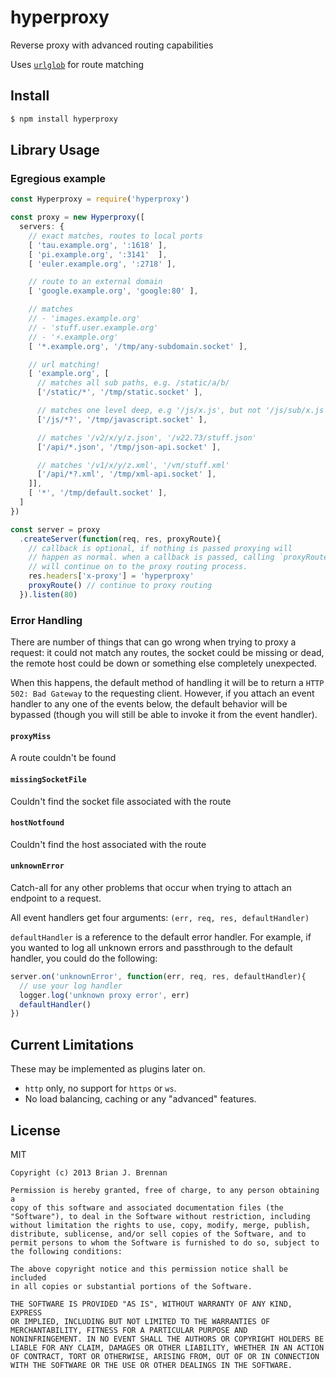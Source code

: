 # hyperproxy

Reverse proxy with advanced routing capabilities

Uses <code>[urlglob](urlglob)</code> for route matching

## Install

```bash
$ npm install hyperproxy
```

## Library Usage

### Egregious example
```js
const Hyperproxy = require('hyperproxy')

const proxy = new Hyperproxy([
  servers: {
    // exact matches, routes to local ports
    [ 'tau.example.org', ':1618' ],
    [ 'pi.example.org', ':3141'  ],
    [ 'euler.example.org', ':2718' ],

    // route to an external domain
    [ 'google.example.org', 'google:80' ],

    // matches
    // - 'images.example.org'
    // - 'stuff.user.example.org'
    // - '⚡.example.org'
    [ '*.example.org', '/tmp/any-subdomain.socket' ],

    // url matching!
    [ 'example.org', [
      // matches all sub paths, e.g. /static/a/b/
      ['/static/*', '/tmp/static.socket' ],

      // matches one level deep, e.g '/js/x.js', but not '/js/sub/x.js'
      ['/js/*?', '/tmp/javascript.socket' ],

      // matches '/v2/x/y/z.json', '/v22.73/stuff.json'
      ['/api/*.json', '/tmp/json-api.socket' ],

      // matches '/v1/x/y/z.xml', '/vπ/stuff.xml'
      ['/api/*?.xml', '/tmp/xml-api.socket' ],
    ]],
    [ '*', '/tmp/default.socket' ],
  ]
})

const server = proxy
  .createServer(function(req, res, proxyRoute){
    // callback is optional, if nothing is passed proxying will
    // happen as normal. when a callback is passed, calling `proxyRoute`
    // will continue on to the proxy routing process.
    res.headers['x-proxy'] = 'hyperproxy'
    proxyRoute() // continue to proxy routing
  }).listen(80)
```

### Error Handling

There are number of things that can go wrong when trying to proxy a request: it could not match any routes, the socket could be missing or dead, the remote host could be down or something else completely unexpected.

When this happens, the default method of handling it will be to return a `HTTP 502: Bad Gateway` to the requesting client. However, if you attach an event handler to any one of the events below, the default behavior will be bypassed (though you will still be able to invoke it from the event handler).


#### <code>proxyMiss</code>
 A route couldn't be found

#### <code>missingSocketFile</code>
 Couldn't find the socket file associated with the route

#### <code>hostNotfound</code>
Couldn't find the host associated with the route

#### <code>unknownError</code>
Catch-all for any other problems that occur when trying to attach an endpoint to a request.

All event handlers get four arguments: `(err, req, res, defaultHandler)`

`defaultHandler` is a reference to the default error handler. For example, if you wanted to log all unknown errors and passthrough to the default handler, you could do the following:

```js
server.on('unknownError', function(err, req, res, defaultHandler){
  // use your log handler
  logger.log('unknown proxy error', err)
  defaultHandler()
})
```


## Current Limitations
These may be implemented as plugins later on.

* `http` only, no support for `https` or `ws`.
* No load balancing, caching or any "advanced" features.

## License

MIT

```
Copyright (c) 2013 Brian J. Brennan

Permission is hereby granted, free of charge, to any person obtaining a
copy of this software and associated documentation files (the
"Software"), to deal in the Software without restriction, including
without limitation the rights to use, copy, modify, merge, publish,
distribute, sublicense, and/or sell copies of the Software, and to
permit persons to whom the Software is furnished to do so, subject to
the following conditions:

The above copyright notice and this permission notice shall be included
in all copies or substantial portions of the Software.

THE SOFTWARE IS PROVIDED "AS IS", WITHOUT WARRANTY OF ANY KIND, EXPRESS
OR IMPLIED, INCLUDING BUT NOT LIMITED TO THE WARRANTIES OF
MERCHANTABILITY, FITNESS FOR A PARTICULAR PURPOSE AND
NONINFRINGEMENT. IN NO EVENT SHALL THE AUTHORS OR COPYRIGHT HOLDERS BE
LIABLE FOR ANY CLAIM, DAMAGES OR OTHER LIABILITY, WHETHER IN AN ACTION
OF CONTRACT, TORT OR OTHERWISE, ARISING FROM, OUT OF OR IN CONNECTION
WITH THE SOFTWARE OR THE USE OR OTHER DEALINGS IN THE SOFTWARE.
```